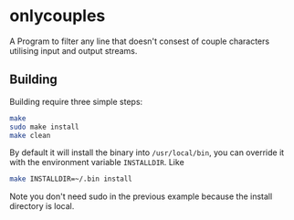 onlycouples
============

A Program to filter any line that doesn't consest of couple characters utilising input and output streams.

Building
---------

Building require three simple steps:

```bash
make
sudo make install
make clean
```

By default it will install the binary into `/usr/local/bin`, you can override it with the environment variable `INSTALLDIR`.
Like
```bash
make INSTALLDIR=~/.bin install
```
Note you don't need sudo in the previous example because the install directory is local.
